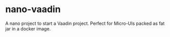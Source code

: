 # nano-vaadin
A nano project to start a Vaadin project. Perfect for Micro-UIs packed as fat jar in a docker image.
